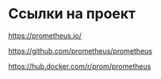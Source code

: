 # Ссылки на проект
https://prometheus.io/

https://github.com/prometheus/prometheus

https://hub.docker.com/r/prom/prometheus